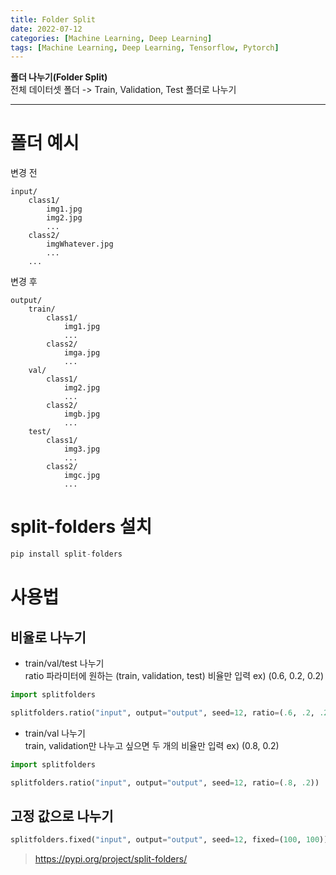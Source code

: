 ```yaml
---
title: Folder Split
date: 2022-07-12
categories: [Machine Learning, Deep Learning]
tags: [Machine Learning, Deep Learning, Tensorflow, Pytorch]
---
```


**폴더 나누기(Folder Split)**  
전체 데이터셋 폴더 -> Train, Validation, Test 폴더로 나누기

---  

# 폴더 예시  
  
변경 전
```
input/
    class1/
        img1.jpg
        img2.jpg
        ...
    class2/
        imgWhatever.jpg
        ...
    ...
```
  
변경 후
```
output/
    train/
        class1/
            img1.jpg
            ...
        class2/
            imga.jpg
            ...
    val/
        class1/
            img2.jpg
            ...
        class2/
            imgb.jpg
            ...
    test/
        class1/
            img3.jpg
            ...
        class2/
            imgc.jpg
            ...
```


# split-folders 설치
```python
pip install split-folders
```

# 사용법

## 비율로 나누기  

- train/val/test 나누기  
ratio 파라미터에 원하는 (train, validation, test) 비율만 입력 ex) (0.6, 0.2, 0.2)  
  
```python
import splitfolders

splitfolders.ratio("input", output="output", seed=12, ratio=(.6, .2, .2))
```  
  
- train/val 나누기  
train, validation만 나누고 싶으면 두 개의 비율만 입력 ex) (0.8, 0.2)  
  
```python  
import splitfolders

splitfolders.ratio("input", output="output", seed=12, ratio=(.8, .2))
```  
  
## 고정 값으로 나누기  
```python
splitfolders.fixed("input", output="output", seed=12, fixed=(100, 100)) 
```
  
> https://pypi.org/project/split-folders/
